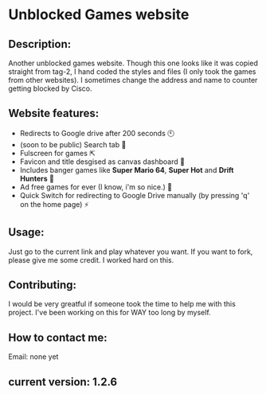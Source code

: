 # Unblocked Games website

## Description:
Another unblocked games website. Though this one looks like it was copied straight from tag-2, I hand coded the styles and files (I only took the games from other websites). I sometimes change the address and name to counter getting blocked by Cisco.

## Website features:
* Redirects to Google drive after 200 seconds 🕙
* (soon to be public) Search tab 🔎
* Fulscreen for games ⇱
* Favicon and title desgised as canvas dashboard 🤫
* Includes banger games like **Super Mario 64**, **Super Hot** and **Drift Hunters** 🤘
* Ad free games for ever (I know, i'm so nice.) 🚫
* Quick Switch for redirecting to Google Drive manually (by pressing 'q' on the home page) ⚡

## Usage:
Just go to the current link and play whatever you want. If you want to fork, please give me some credit. I worked hard on this.

## Contributing:
I would be very greatful if someone took the time to help me with this project. I've been working on this for WAY too long by myself.

## How to contact me:
Email: none yet
## current version: 1.2.6
